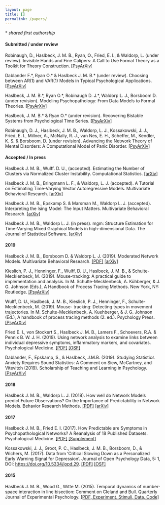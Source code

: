 ```yaml
---
layout: page
title: []
permalink: /papers/
---
```


\* *shared first authorship*

#### Submitted / under review

Robinaugh, D., Haslbeck, J. M. B., Ryan, O., Fried, E. I., & Waldorp, L. (under review). Invisible Hands and Fine Calipers: A Call to Use Formal Theory as a Toolkit for Theory Construction. [[PsyArXiv]](https://doi.org/10.31234/osf.io/ugz7y)

Dablander F.\*, Ryan O.\* & Haslbeck J. M. B.\* (under review). Choosing between AR(1) and VAR(1) Models in Typical Psychological Applications. [[PsyArXiv]](https://psyarxiv.com/qgewy/)

Haslbeck, J. M. B.\*, Ryan O.\*, Robinaugh D. J.\*, Waldorp L. J., Borsboom D. (under revision). Modeling Psychopathology: From Data Models to Formal Theories. [[PsyArXiv]](https://psyarxiv.com/jgm7f)

Haslbeck, J. M. B.\* & Ryan O.\* (under revision). Recovering Bistable Systems from Psychological Time Series. [[PsyArXiv]](https://psyarxiv.com/kcv3s)

Robinaugh, D. J., Haslbeck, J. M. B., Waldorp, L. J., Kossakowski, J. J., Fried, E. I., Millner, A., McNally, R. J., van Nes, E. H., Scheffer, M., Kendler, K. S.  & Borsboom, D. (under revision). Advancing the Network Theory of Mental Disorders: A Computational Model of Panic Disorder. [[PsyArXiv]](https://psyarxiv.com/km37w/)

#### Accepted / In press

Haslbeck J. M. B., Wulff. D. U., (accepted). Estimating the Number of Clusters via Normalized Cluster Instability. Computational Statistics. [[arXiv]](https://arxiv.org/abs/1608.07494)

Haslbeck J. M. B., Bringmann L. F., & Waldorp, L. J. (accepted). A Tutorial on Estimating Time-Varying Vector Autoregressive Models. Multivariate Behavioral Research. [[arXiv]](https://arxiv.org/abs/1711.05204)

Haslbeck J. M. B., Epskamp S. & Marsman M., Waldorp L. J.  (accepted). Interpreting the Ising Model: The Input Matters. Multivariate Behavioral Research. [[arXiv]](http://arxiv.org/abs/1811.02916)

Haslbeck J. M. B., Waldorp L. J. (in press). mgm: Structure Estimation for Time-Varying Mixed Graphical Models in high-dimensional Data. The Journal of Statistical Software. [[arXiv]](https://arxiv.org/abs/1510.06871)

#### 2019

Haslbeck J. M. B., Borsboom D. & Waldorp L. J. (2019). Moderated Network Models. Multivariate Behavioral Research. [[PDF]](https://www.tandfonline.com/doi/full/10.1080/00273171.2019.1677207) [[arXiv]](https://arxiv.org/abs/1807.02877)

Kieslich, P. J., Henninger, F., Wulff, D. U., Haslbeck, J. M. B., & Schulte-Mecklenbeck, M. (2019). Mouse-tracking: A practical guide to implementation and analysis. In M. Schulte-Mecklenbeck, A. Kühberger, & J. G. Johnson (Eds.), A Handbook of Process Tracing Methods. New York, NY: Routledge. [[PsyArXiv]](https://psyarxiv.com/zuvqa/)

Wulff, D. U., Haslbeck, J. M. B., Kieslich, P. J., Henninger, F., Schulte-Mecklenbeck, M. (2019). Mouse- tracking: Detecting types in movement trajectories. In M. Schulte-Mecklenbeck, A. Kuehberger, & J. G. Johnson (Ed.), A handbook of process tracing methods (2. ed.). Psychology Press. [[PsyArXiv]](https://psyarxiv.com/6edca/)

Fried E. I., von Stockert S., Haslbeck J. M. B., Lamers F., Schoevers, R.A. & Pennix B. W. J. H. (2019). Using network analysis to examine links between individual depressive symptoms, inflammatory markers, and covariates. Psychological Medicine. [[PDF]](https://www.cambridge.org/core/journals/psychological-medicine/article/using-network-analysis-to-examine-links-between-individual-depressive-symptoms-inflammatory-markers-and-covariates/E2C8D6857450A832AF10CD9E8DA757BB) [[OSF]](https://osf.io/h92nk/)

Dablander, F., Epskamp, S., & Haslbeck, J.M.B. (2019). Studying Statistics Anxiety Requires Sound Statistics: A Comment on Siew, McCartney, and Vitevitch (2019). Scholarship of Teaching and Learning in Psychology. [[PsyArXiv]](https://psyarxiv.com/pfnys)

#### 2018

Haslbeck J. M. B., Waldorp L. J. (2018). How well do Network Models predict Future Observations? On the Importance of Predictability in Network Models. Behavior Research Methods. [[PDF]](https://link.springer.com/article/10.3758/s13428-017-0910-x) [[arXiv]](https://arxiv.org/abs/1610.09108)

#### 2017

Haslbeck J. M. B., Fried E. I. (2017). How Predictable are Symptoms in Psychopathological Networks? A Reanalysis of 18 Published Datasets. Psychological Medicine. [[PDF]](https://jmbh.github.io/files/NP_PM.pdf) [[Supplement]](https://jmbh.github.io/files/SupMaterial_new.zip)

Kossakowski, J. J., Groot, P. C., Haslbeck, J. M. B., Borsboom, D., & Wichers, M. (2017). Data from ‘Critical Slowing Down as a Personalized Early Warning Signal for Depression’. Journal of Open Psychology Data, 5: 1, DOI: https://doi.org/10.5334/jopd.29. [[PDF]](http://openpsychologydata.metajnl.com/articles/10.5334/jopd.29/) [[OSF]](https://osf.io/j4fg8/)

#### 2015

Haslbeck J. M. B., Wood G., Witte M. (2015). Temporal dynamics of number-space interaction in line bisection: Comment on Cleland and Bull. Quarterly Journal of Experimental Psychology. [[PDF, Experiment, Stimuli, Data, Code]](https://github.com/jmbh/bisectionpaper)


